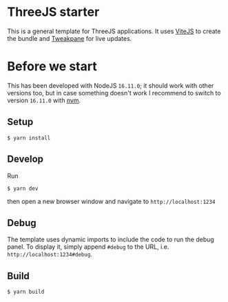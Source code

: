# ThreeJS starter

This is a general template for ThreeJS applications. It uses [ViteJS](https://vitejs.dev/) to create the bundle and [Tweakpane](https://github.com/cocopon/tweakpane) for live updates.

# Before we start
This has been developed with NodeJS `16.11.0`; it should work with other versions too, but in case something doesn't work I recommend to switch to version `16.11.0` with [nvm](https://github.com/nvm-sh/nvm).

## Setup
```shell
$ yarn install
```

## Develop

Run

```shell
$ yarn dev
```

then open a new browser window and navigate to `http://localhost:1234`

## Debug
The template uses dynamic imports to include the code to run the debug panel. To display it, simply append `#debug` to the URL, i.e. `http://localhost:1234#debug`.

## Build

```shell
$ yarn build
```
